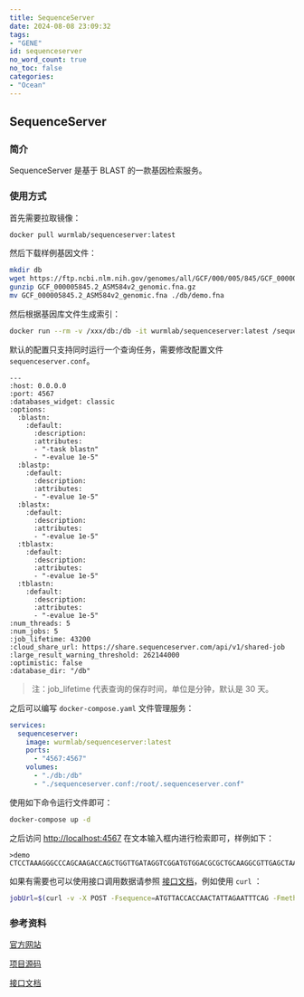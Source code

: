 ```yaml
---
title: SequenceServer
date: 2024-08-08 23:09:32
tags:
- "GENE"
id: sequenceserver
no_word_count: true
no_toc: false
categories:
- "Ocean"
---
```


## SequenceServer

### 简介

SequenceServer 是基于 BLAST 的一款基因检索服务。

### 使用方式

首先需要拉取镜像：

```bash
docker pull wurmlab/sequenceserver:latest
```

然后下载样例基因文件：

```bash
mkdir db
wget https://ftp.ncbi.nlm.nih.gov/genomes/all/GCF/000/005/845/GCF_000005845.2_ASM584v2/GCF_000005845.2_ASM584v2_genomic.fna.gz
gunzip GCF_000005845.2_ASM584v2_genomic.fna.gz
mv GCF_000005845.2_ASM584v2_genomic.fna ./db/demo.fna
```

然后根据基因库文件生成索引：

```bash
docker run --rm -v /xxx/db:/db -it wurmlab/sequenceserver:latest /sequenceserver/bin/sequenceserver -m
```

默认的配置只支持同时运行一个查询任务，需要修改配置文件 `sequenceserver.conf`。

```text
---
:host: 0.0.0.0
:port: 4567
:databases_widget: classic
:options:
  :blastn:
    :default:
      :description:
      :attributes:
      - "-task blastn"
      - "-evalue 1e-5"
  :blastp:
    :default:
      :description:
      :attributes:
      - "-evalue 1e-5"
  :blastx:
    :default:
      :description:
      :attributes:
      - "-evalue 1e-5"
  :tblastx:
    :default:
      :description:
      :attributes:
      - "-evalue 1e-5"
  :tblastn:
    :default:
      :description:
      :attributes:
      - "-evalue 1e-5"
:num_threads: 5
:num_jobs: 5
:job_lifetime: 43200
:cloud_share_url: https://share.sequenceserver.com/api/v1/shared-job
:large_result_warning_threshold: 262144000
:optimistic: false
:database_dir: "/db"
```

> 注：job_lifetime 代表查询的保存时间，单位是分钟，默认是 30 天。

之后可以编写 `docker-compose.yaml` 文件管理服务：

```yaml
services:
  sequenceserver:
    image: wurmlab/sequenceserver:latest
    ports:
      - "4567:4567"
    volumes:
      - "./db:/db"
      - "./sequenceserver.conf:/root/.sequenceserver.conf"
```

使用如下命令运行文件即可：

```bash
docker-compose up -d
```

之后访问 [http://localhost:4567](http://localhost:4567) 在文本输入框内进行检索即可，样例如下：

```text
>demo
CTCCTAAAGGGCCCAGCAAGACCAGCTGGTTGATAGGTCGGATGTGGACGCGCTGCAAGGCGTTGAGCTAACCGATACTA
```

如果有需要也可以使用接口调用数据请参照 [接口文档](https://sequenceserver.com/doc/api/)，例如使用 `curl` ：

```bash
jobUrl=$(curl -v -X POST -Fsequence=ATGTTACCACCAACTATTAGAATTTCAG -Fmethod=blastn -Fdatabases[]=3c0a5bc06f2596698f62c7ce87aeb62a --write-out '%{redirect_url}' $BASEURL)
```

### 参考资料

[官方网站](https://sequenceserver.com/)

[项目源码](https://github.com/wurmlab/sequenceserver)

[接口文档](https://sequenceserver.com/doc/api/)
